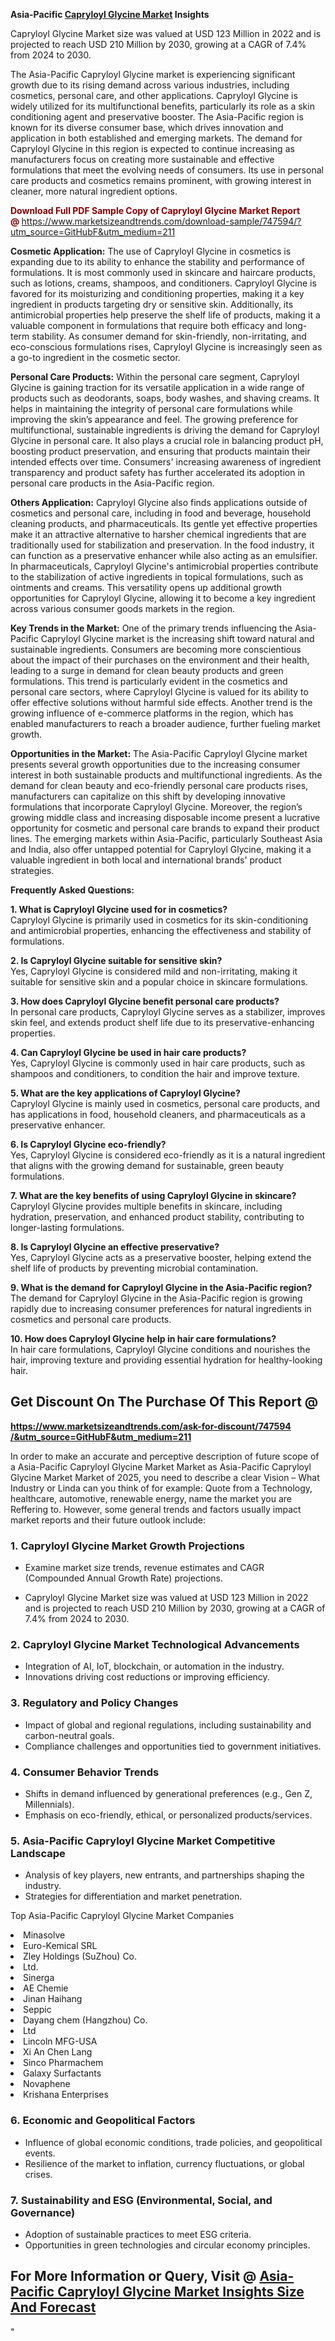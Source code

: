 <p><strong>Asia-Pacific&nbsp;<a href=""https://www.marketsizeandtrends.com/download-sample/747594/&amp;utm_source=GitHubF&amp;utm_medium=211"">Capryloyl Glycine Market</a> Insights</strong></p><p>Capryloyl Glycine Market size was valued at USD 123 Million in 2022 and is projected to reach USD 210 Million by 2030, growing at a CAGR of 7.4% from 2024 to 2030.</p><p><p>The Asia-Pacific Capryloyl Glycine market is experiencing significant growth due to its rising demand across various industries, including cosmetics, personal care, and other applications. Capryloyl Glycine is widely utilized for its multifunctional benefits, particularly its role as a skin conditioning agent and preservative booster. The Asia-Pacific region is known for its diverse consumer base, which drives innovation and application in both established and emerging markets. The demand for Capryloyl Glycine in this region is expected to continue increasing as manufacturers focus on creating more sustainable and effective formulations that meet the evolving needs of consumers. Its use in personal care products and cosmetics remains prominent, with growing interest in cleaner, more natural ingredient options.<p><strong><span style="color: #800000;">Download Full PDF Sample Copy of Capryloyl Glycine Market Report @</span>&nbsp;</strong><a href="https://www.marketsizeandtrends.com/download-sample/747594/?utm_source=GitHubF&amp;utm_medium=211" target="_blank">https://www.marketsizeandtrends.com/download-sample/747594/?utm_source=GitHubF&amp;utm_medium=211</a></p></p><p><strong>Cosmetic Application:</strong> The use of Capryloyl Glycine in cosmetics is expanding due to its ability to enhance the stability and performance of formulations. It is most commonly used in skincare and haircare products, such as lotions, creams, shampoos, and conditioners. Capryloyl Glycine is favored for its moisturizing and conditioning properties, making it a key ingredient in products targeting dry or sensitive skin. Additionally, its antimicrobial properties help preserve the shelf life of products, making it a valuable component in formulations that require both efficacy and long-term stability. As consumer demand for skin-friendly, non-irritating, and eco-conscious formulations rises, Capryloyl Glycine is increasingly seen as a go-to ingredient in the cosmetic sector.<p><strong>Personal Care Products:</strong> Within the personal care segment, Capryloyl Glycine is gaining traction for its versatile application in a wide range of products such as deodorants, soaps, body washes, and shaving creams. It helps in maintaining the integrity of personal care formulations while improving the skin’s appearance and feel. The growing preference for multifunctional, sustainable ingredients is driving the demand for Capryloyl Glycine in personal care. It also plays a crucial role in balancing product pH, boosting product preservation, and ensuring that products maintain their intended effects over time. Consumers' increasing awareness of ingredient transparency and product safety has further accelerated its adoption in personal care products in the Asia-Pacific region.<p><strong>Others Application:</strong> Capryloyl Glycine also finds applications outside of cosmetics and personal care, including in food and beverage, household cleaning products, and pharmaceuticals. Its gentle yet effective properties make it an attractive alternative to harsher chemical ingredients that are traditionally used for stabilization and preservation. In the food industry, it can function as a preservative enhancer while also acting as an emulsifier. In pharmaceuticals, Capryloyl Glycine's antimicrobial properties contribute to the stabilization of active ingredients in topical formulations, such as ointments and creams. This versatility opens up additional growth opportunities for Capryloyl Glycine, allowing it to become a key ingredient across various consumer goods markets in the region.<p><strong>Key Trends in the Market:</strong> One of the primary trends influencing the Asia-Pacific Capryloyl Glycine market is the increasing shift toward natural and sustainable ingredients. Consumers are becoming more conscientious about the impact of their purchases on the environment and their health, leading to a surge in demand for clean beauty products and green formulations. This trend is particularly evident in the cosmetics and personal care sectors, where Capryloyl Glycine is valued for its ability to offer effective solutions without harmful side effects. Another trend is the growing influence of e-commerce platforms in the region, which has enabled manufacturers to reach a broader audience, further fueling market growth.<p><strong>Opportunities in the Market:</strong> The Asia-Pacific Capryloyl Glycine market presents several growth opportunities due to the increasing consumer interest in both sustainable products and multifunctional ingredients. As the demand for clean beauty and eco-friendly personal care products rises, manufacturers can capitalize on this shift by developing innovative formulations that incorporate Capryloyl Glycine. Moreover, the region’s growing middle class and increasing disposable income present a lucrative opportunity for cosmetic and personal care brands to expand their product lines. The emerging markets within Asia-Pacific, particularly Southeast Asia and India, also offer untapped potential for Capryloyl Glycine, making it a valuable ingredient in both local and international brands' product strategies.<p><strong>Frequently Asked Questions:</strong></p><p><strong>1. What is Capryloyl Glycine used for in cosmetics?</strong><br>Capryloyl Glycine is primarily used in cosmetics for its skin-conditioning and antimicrobial properties, enhancing the effectiveness and stability of formulations.</p><p><strong>2. Is Capryloyl Glycine suitable for sensitive skin?</strong><br>Yes, Capryloyl Glycine is considered mild and non-irritating, making it suitable for sensitive skin and a popular choice in skincare formulations.</p><p><strong>3. How does Capryloyl Glycine benefit personal care products?</strong><br>In personal care products, Capryloyl Glycine serves as a stabilizer, improves skin feel, and extends product shelf life due to its preservative-enhancing properties.</p><p><strong>4. Can Capryloyl Glycine be used in hair care products?</strong><br>Yes, Capryloyl Glycine is commonly used in hair care products, such as shampoos and conditioners, to condition the hair and improve texture.</p><p><strong>5. What are the key applications of Capryloyl Glycine?</strong><br>Capryloyl Glycine is mainly used in cosmetics, personal care products, and has applications in food, household cleaners, and pharmaceuticals as a preservative enhancer.</p><p><strong>6. Is Capryloyl Glycine eco-friendly?</strong><br>Yes, Capryloyl Glycine is considered eco-friendly as it is a natural ingredient that aligns with the growing demand for sustainable, green beauty formulations.</p><p><strong>7. What are the key benefits of using Capryloyl Glycine in skincare?</strong><br>Capryloyl Glycine provides multiple benefits in skincare, including hydration, preservation, and enhanced product stability, contributing to longer-lasting formulations.</p><p><strong>8. Is Capryloyl Glycine an effective preservative?</strong><br>Yes, Capryloyl Glycine acts as a preservative booster, helping extend the shelf life of products by preventing microbial contamination.</p><p><strong>9. What is the demand for Capryloyl Glycine in the Asia-Pacific region?</strong><br>The demand for Capryloyl Glycine in the Asia-Pacific region is growing rapidly due to increasing consumer preferences for natural ingredients in cosmetics and personal care products.</p><p><strong>10. How does Capryloyl Glycine help in hair care formulations?</strong><br>In hair care formulations, Capryloyl Glycine conditions and nourishes the hair, improving texture and providing essential hydration for healthy-looking hair.</p></p><h2><strong>Get Discount On The Purchase Of This Report @&nbsp;</strong></h2><p><strong><a href=""https://www.marketsizeandtrends.com/ask-for-discount/747594/&amp;utm_source=GitHubF&amp;utm_medium=211"" target=""_blank"">https://www.marketsizeandtrends.com/ask-for-discount/747594<br />/&amp;utm_source=GitHubF&amp;utm_medium=211</a></strong></p><p>In order to make an accurate and perceptive description of future scope of a Asia-Pacific&nbsp;Capryloyl Glycine Market Market as Asia-Pacific&nbsp;Capryloyl Glycine Market Market of 2025, you need to describe a clear Vision &ndash; What Industry or Linda can you think of for example: Quote from a Technology, healthcare, automotive, renewable energy, name the market you are Reffering to. However, some general trends and factors usually impact market reports and their future outlook include:</p><h3>1.&nbsp;<strong>Capryloyl Glycine Market Growth Projections</strong></h3><ul><li>Examine market size trends, revenue estimates and CAGR (Compounded Annual Growth Rate) projections.</li><li><p>Capryloyl Glycine Market size was valued at USD 123 Million in 2022 and is projected to reach USD 210 Million by 2030, growing at a CAGR of 7.4% from 2024 to 2030.</p></li></ul><h3>2.&nbsp;<strong>Capryloyl Glycine Market Technological Advancements</strong></h3><ul><li>Integration of AI, IoT, blockchain, or automation in the industry.</li><li>Innovations driving cost reductions or improving efficiency.</li></ul><h3>3.&nbsp;<strong>Regulatory and Policy Changes</strong></h3><ul><li>Impact of global and regional regulations, including sustainability and carbon-neutral goals.</li><li>Compliance challenges and opportunities tied to government initiatives.</li></ul><h3>4.&nbsp;<strong>Consumer Behavior Trends</strong></h3><ul><li>Shifts in demand influenced by generational preferences (e.g., Gen Z, Millennials).</li><li>Emphasis on eco-friendly, ethical, or personalized products/services.</li></ul><h3>5.&nbsp;<strong>Asia-Pacific Capryloyl Glycine Market Competitive Landscape</strong></h3><ul><li>Analysis of key players, new entrants, and partnerships shaping the industry.</li><li>Strategies for differentiation and market penetration.</li></ul><p data-pm-slice=""1 1 []"">Top Asia-Pacific Capryloyl Glycine Market Companies</p><div data-test-id=""""><p><li>Minasolve</li><li> Euro-Kemical SRL</li><li> Zley Holdings (SuZhou) Co.</li><li> Ltd.</li><li> Sinerga</li><li> AE Chemie</li><li> Jinan Haihang</li><li> Seppic</li><li> Dayang chem (Hangzhou) Co.</li><li> Ltd</li><li> Lincoln MFG-USA</li><li> Xi An Chen Lang</li><li> Sinco Pharmachem</li><li> Galaxy Surfactants</li><li> Novaphene</li><li> Krishana Enterprises</li></p></div><h3>6.&nbsp;<strong>Economic and Geopolitical Factors</strong></h3><ul><li>Influence of global economic conditions, trade policies, and geopolitical events.</li><li>Resilience of the market to inflation, currency fluctuations, or global crises.</li></ul><h3>7.&nbsp;<strong>Sustainability and ESG (Environmental, Social, and Governance)</strong></h3><ul><li>Adoption of sustainable practices to meet ESG criteria.</li><li>Opportunities in green technologies and circular economy principles.</li></ul><h2><strong>For More Information or Query, Visit @&nbsp;</strong><a href=""https://www.verifiedmarketreports.com/product/capryloyl-glycine-market/"" target=""_blank"">Asia-Pacific Capryloyl Glycine Market Insights Size And Forecast</a></h2>"
